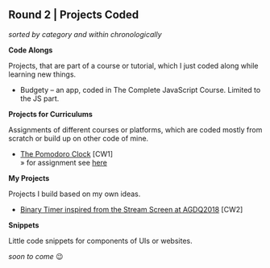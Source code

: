## Round 2 | Projects Coded

*sorted by category and within chronologically*

**Code Alongs**

Projects, that are part of a course or tutorial, which I just coded along while learning new things.

* Budgety – an app, coded in The Complete JavaScript Course. Limited to the JS part.

**Projects for Curriculums**

Assignments of different courses or platforms, which are coded mostly from scratch or build up on other code of mine.

* [The Pomodoro Clock](https://codepen.io/miffili/full/mpqwpp/) [CW1]  
  » for assignment see [here](https://www.freecodecamp.org/challenges/build-a-pomodoro-clock)

**My Projects**

Projects I build based on my own ideas.

* [Binary Timer inspired from the Stream Screen at AGDQ2018](https://codepen.io/miffili/full/ppVVwQ/) [CW2]

**Snippets**

Little code snippets for components of UIs or websites.

*soon to come* :wink:
